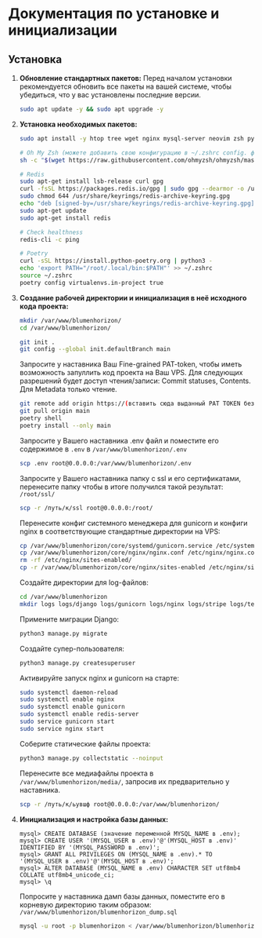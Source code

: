 # Документация по установке и инициализации

## Установка

1. **Обновление cтандартных пакетов:**
   Перед началом установки рекомендуется обновить все пакеты на вашей системе, чтобы убедиться, что у вас установлены последние версии.

   ```bash
   sudo apt update -y && sudo apt upgrade -y
   ```

2. **Установка необходимых пакетов:**

    ```bash
    sudo apt install -y htop tree wget nginx mysql-server neovim zsh python3-dev default-libmysqlclient-dev build-essential pkg-config gettext

    # Oh My Zsh (можете добавить свою конфигурацию в ~/.zshrc config. файл)
    sh -c "$(wget https://raw.githubusercontent.com/ohmyzsh/ohmyzsh/master/tools/install.sh -O -)"

    # Redis
    sudo apt-get install lsb-release curl gpg
    curl -fsSL https://packages.redis.io/gpg | sudo gpg --dearmor -o /usr/share/keyrings/redis-archive-keyring.gpg
    sudo chmod 644 /usr/share/keyrings/redis-archive-keyring.gpg
    echo "deb [signed-by=/usr/share/keyrings/redis-archive-keyring.gpg] https://packages.redis.io/deb $(lsb_release -cs) main" | sudo tee /etc/apt/sources.list.d/redis.list
    sudo apt-get update
    sudo apt-get install redis

    # Check healthness
    redis-cli -c ping

    # Poetry
    curl -sSL https://install.python-poetry.org | python3 -
    echo 'export PATH="/root/.local/bin:$PATH"' >> ~/.zshrc
    source ~/.zshrc
    poetry config virtualenvs.in-project true
    ```

3. **Создание рабочей директории и инициализация в неё исходного кода проекта:**

    ```bash
    mkdir /var/www/blumenhorizon/
    cd /var/www/blumenhorizon/

    git init .
    git config --global init.defaultBranch main
    ```

    Запросите у наставника Ваш Fine-grained PAT-token, чтобы иметь возможность запуллить код проекта на Ваш VPS.
    Для следующих разрешений будет доступ чтения/записи: Commit statuses, Contents.
    Для Metadata только чтение.

    ```bash
    git remote add origin https://(вставить сюда выданный PAT TOKEN без скобочек)@github.com/Leviinson/BlumenHorizon.git
    git pull origin main
    poetry shell
    poetry install --only main
    ```

    Запросите у Вашего наставника .env файл и поместите его содержимое в `.env` в `/var/www/blumenhorizon/.env`

    ```bash
    scp .env root@0.0.0.0:/var/www/blumenhorizon/.env
    ```

    Запросите у Вашего наставника папку с ssl и его сертификатами, перенесите папку чтобы в итоге получился такой результат: `/root/ssl/`

    ```bash
    scp -r /путь/к/ssl root@0.0.0.0:/root/
    ```

    Перенесите конфиг системного менеджера для gunicorn и конфиги nginx в соответствующие стандартные директории на VPS:

    ```bash
    cp /var/www/blumenhorizon/core/systemd/gunicorn.service /etc/systemd/system/
    cp /var/www/blumenhorizon/core/nginx/nginx.conf /etc/nginx/nginx.conf
    rm -rf /etc/nginx/sites-enabled/
    cp -r /var/www/blumenhorizon/core/nginx/sites-enabled /etc/nginx/sites-enabled
    ```

    Создайте директории для log-файлов:

    ```bash
    cd /var/www/blumenhorizon
    mkdir logs logs/django logs/gunicorn logs/nginx logs/stripe logs/telegram logs/celery logs/mysql logs/redis
    ```

    Примените миграции Django:

    ```bash
    python3 manage.py migrate
    ```

    Создайте супер-пользователя:

    ```bash
    python3 manage.py createsuperuser
    ```

    Активируйте запуск nginx и gunicorn на старте:

    ```bash
    sudo systemctl daemon-reload
    sudo systemctl enable nginx
    sudo systemctl enable gunicorn
    sudo systemctl enable redis-server
    sudo service gunicorn start
    sudo service nginx start
    ```

    Соберите статические файлы проекта:

    ```bash
    python3 manage.py collectstatic --noinput
    ```

    Перенесите все медиафайлы проекта в `/var/www/blumenhorizon/media/`, запросив их предварительно у наставника.

    ```bash
    scp -r /путь/к/ьувшф root@0.0.0.0:/var/www/blumenhorizon/
    ```

4. **Инициализация и настройка базы данных:**

    ```mysql
    mysql> CREATE DATABASE (значение переменной MYSQL_NAME в .env);
    mysql> CREATE USER '(MYSQL_USER в .env)'@'(MYSQL_HOST в .env)' IDENTIFIED BY '(MYSQL_PASSWORD в .env)';
    mysql> GRANT ALL PRIVILEGES ON (MYSQL_NAME в .env).* TO '(MYSQL_USER в .env)'@'(MYSQL_HOST в .env)';
    mysql> ALTER DATABASE (MYSQL_NAME в .env) CHARACTER SET utf8mb4 COLLATE utf8mb4_unicode_ci;
    mysql> \q
    ```

    Попросите у наставника дамп базы данных, поместите его в корневую директорию таким образом:
    `/var/www/blumenhorizon/blumenhorizon_dump.sql`

    ```bash
    mysql -u root -p blumenhorizon < /var/www/blumenhorizon/blumenhorizon_dump.sql
    ```
